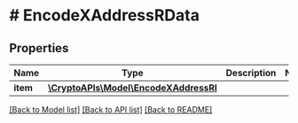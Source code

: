 # # EncodeXAddressRData

## Properties

Name | Type | Description | Notes
------------ | ------------- | ------------- | -------------
**item** | [**\CryptoAPIs\Model\EncodeXAddressRI**](EncodeXAddressRI.md) |  |

[[Back to Model list]](../../README.md#models) [[Back to API list]](../../README.md#endpoints) [[Back to README]](../../README.md)
